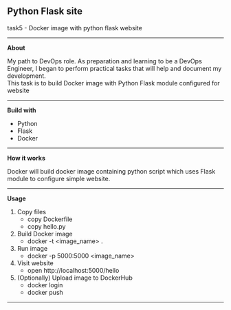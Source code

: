 ## Python Flask site
task5 - Docker image with python flask website

---

**About**

My path to DevOps role.
As preparation and learning to be a DevOps Engineer, I began to perform practical tasks that will help and document my development.  
This task is to build Docker image with Python Flask module configured for website

---

**Build with**
 - Python
 - Flask
 - Docker

---

**How it works**

Docker will build docker image containing python script which uses Flask module to configure simple website. 


---

**Usage**

1. Copy files
    - copy Dockerfile
    - copy hello.py
2. Build Docker image
    - docker -t <image_name> .
4. Run image
    - docker -p 5000:5000 <image_name>
5. Visit website
    - open http://localhost:5000/hello
6. (Optionally) Upload image to DockerHub
    - docker login
    - docker push

---
